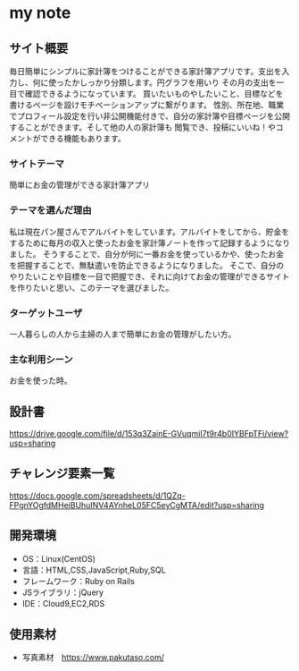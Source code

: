 # my note
## サイト概要
毎日簡単にシンプルに家計簿をつけることができる家計簿アプリです。支出を入力し、何に使ったかしっかり分類します。円グラフを用いり
その月の支出を一目で確認できるようになっています。
買いたいものやしたいこと、目標などを書けるページを設けモチベーションアップに繋がります。
性別、所在地、職業でプロフィール設定を行い非公開機能付きで、自分の家計簿や目標ページを公開することができます。そして他の人の家計簿も
閲覧でき、投稿にいいね！やコメントができる機能もあります。

### サイトテーマ
簡単にお金の管理ができる家計簿アプリ

### テーマを選んだ理由
私は現在パン屋さんでアルバイトをしています。アルバイトをしてから、貯金をするために毎月の収入と使ったお金を家計簿ノートを作って記録するようになりました。
そうすることで、自分が何に一番お金を使っているかや、使ったお金を把握することで、無駄遣いを防止できるようになりました。
そこで、自分のやりたいことや目標を一目で把握でき、それに向けてお金の管理ができるサイトを作りたいと思い、このテーマを選びました。

### ターゲットユーザ
一人暮らしの人から主婦の人まで簡単にお金の管理がしたい方。

### 主な利用シーン
お金を使った時。

## 設計書
https://drive.google.com/file/d/153q3ZainE-GVuqmiI7t9r4b0IYBFpTFi/view?usp=sharing

## チャレンジ要素一覧
https://docs.google.com/spreadsheets/d/1QZq-FPgnYOgfdMHejBUhuINV4AYnheL05FC5eyCgMTA/edit?usp=sharing

## 開発環境
- OS：Linux(CentOS)
- 言語：HTML,CSS,JavaScript,Ruby,SQL
- フレームワーク：Ruby on Rails
- JSライブラリ：jQuery
- IDE：Cloud9,EC2,RDS

## 使用素材
- 写真素材　https://www.pakutaso.com/
